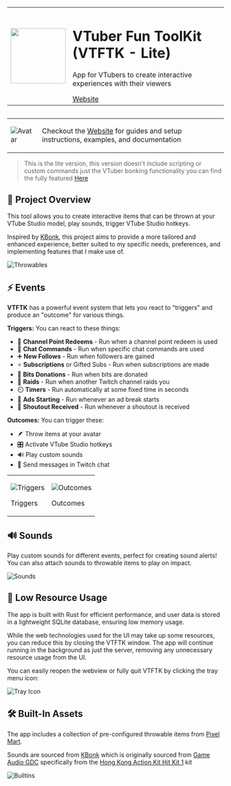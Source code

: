 <table>
<tr>
<td><img src="./app-icon.png" width="128px" height="auto" > 
</td>
<td>
<h1>VTuber Fun ToolKit (VTFTK - Lite)</h1>
<p>App for VTubers to create interactive experiences with their viewers</p>
<a href="https://vtftk.pages.dev/" target="_blank">Website</a>
</td>
</tr>
</table>

##

<table>
<tr>
<td>

![Avatar](./docs/avatar/avatar-64x64.png)

</td>
<td>

Checkout the [Website](https://vtftk.pages.dev/) for guides and setup instructions, examples, and documentation

</td>
</tr>
</table>    

> This is the lite version, this version doesn't include scripting or custom commands just the VTuber bonking functionality you can find the fully featured [Here](https://github.com/vtftk/app)

## 🎯 Project Overview

This tool allows you to create interactive items that can be thrown at your VTube Studio model, play sounds, trigger VTube Studio hotkeys.

Inspired by [KBonk](https://github.com/typeou/karasubonk), this project aims to provide a more tailored and enhanced experience, better suited to my specific needs, preferences, and implementing features that I make use of.

![Throwables](./docs/content/throwables.png)

## ⚡ Events

**VTFTK** has a powerful event system that lets you react to "triggers" and produce an "outcome" for various things.

**Triggers:** You can react to these things:  
- 🎉 **Channel Point Redeems** - Run when a channel point redeem is used
- 💬 **Chat Commands** - Run when specific chat commands are used
- ➕ **New Follows** - Run when followers are gained
- ⭐ **Subscriptions** or Gifted Subs - Run when subscriptions are made
- 💎 **Bits Donations** - Run when bits are donated
- 🚀 **Raids** - Run when another Twitch channel raids you
- ⏲️ **Timers** - Run automatically at some fixed time in seconds
- 📢 **Ads Starting** - Run whenever an ad break starts 
- 👋 **Shoutout Received** - Run whenever a shoutout is received

**Outcomes:** You can trigger these:  
- 🪶 Throw items at your avatar  
- 🎛️ Activate VTube Studio hotkeys  
- 🔊 Play custom sounds  
- 💬 Send messages in Twitch chat  

<table>
<tr>
<td>

![Triggers](./docs/content/event-triggers.png)

Triggers

</td>
<td>

![Outcomes](./docs/content/event-outcomes.png)    

Outcomes

</td>
</tr>
</table>

## 🔊 Sounds

Play custom sounds for different events, perfect for creating sound alerts! You can also attach sounds to throwable items to play on impact.

![Sounds](./docs/content/sounds.png)

## 🧠 Low Resource Usage

The app is built with Rust for efficient performance, and user data is stored in a lightweight SQLite database, ensuring low memory usage.

While the web technologies used for the UI may take up some resources, you can reduce this by closing the VTFTK window. The app will continue running in the background as just the server, removing any unnecessary resource usage from the UI.

You can easily reopen the webview or fully quit VTFTK by clicking the tray menu icon: 

![Tray Icon](./docs/tray-icon.png)

## 🛠️ Built-In Assets

The app includes a collection of pre-configured throwable items from [Pixel Mart](https://ghostpixxells.itch.io/pixel-mart).

Sounds are sourced from [KBonk](https://github.com/typeou/karasubonk) which is originally sourced from [Game Audio GDC](https://sonniss.com/gameaudiogdc) specifically from the [Hong Kong Action Kit Hit Kit 1](http://www.sonniss.com/sound-effects/hong-kong-action-kit-hit-kit-1/) kit

![Builtins](./docs/content/throwables.png)
